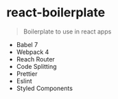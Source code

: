 # react-boilerplate

> Boilerplate to use in react apps

- Babel 7
- Webpack 4
- Reach Router
- Code Splitting
- Prettier
- Eslint
- Styled Components
